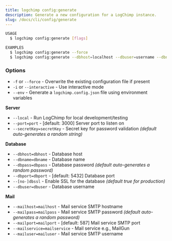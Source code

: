 ```yaml
---
title: logchimp config:generate
description: Generate a new configuration for a LogChimp instance.
slug: /docs/cli/config/generate
---
```


```bash
USAGE
  $ logchimp config:generate [flags]

EXAMPLES
  $ logchimp config:generate --force
  $ logchimp config:generate --dbhost=localhost --dbuser=username --dbname=database --dbport=5432
```

### Options

- `-f` or `--force` - Overwrite the existing configuration file if present
- `-i` or `--interactive` - Use interactive mode
- `--env` - Generate a `logchimp.config.json` file using environment variables

**Server**

- `--local` - Run LogChimp for local development/testing
- `--port=port` - [default: 3000] Server port to listen on
- `--secretKey=secretKey` - Secret key for password validation _(default auto-generates a random string)_

**Database**

- `--dbhost=dbhost` - Database host
- `--dbname=dbname` - Database name
- `--dbpass=dbpass` - Database password _(default auto-generates a random password)_
- `--dbport=dbport` - [default: 5432] Database port
- `--[no-]dbssl` - Enable SSL for the database _(default true for production)_
- `--dbuser=dbuser` - Database username

**Mail**

- `--mailhost=mailhost` - Mail service SMTP hostname
- `--mailpass=mailpass` - Mail service SMTP password _(default auto-generates a random password)_
- `--mailport=mailport` - [default: 587] Mail service SMTP port
- `--mailservice=mailservice` - Mail service e.g., MailGun
- `--mailuser=mailuser` - Mail service SMTP username
